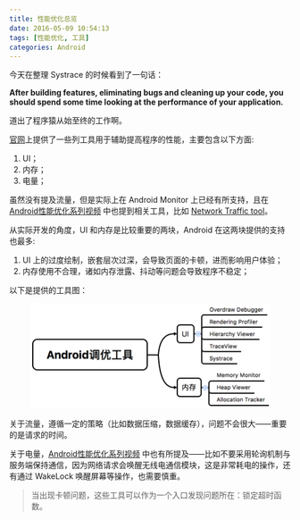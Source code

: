 ```yaml
---
title: 性能优化总览
date: 2016-05-09 10:54:13
tags: [性能优化, 工具]
categories: Android
---
```


今天在整理 Systrace 的时候看到了一句话：

__After building features, eliminating bugs and cleaning up your code, you should spend some time looking at the performance of your application.__

道出了程序猿从始至终的工作啊。

[官网](http://developer.android.com/intl/zh-cn/tools/performance/index.html)上提供了一些列工具用于辅助提高程序的性能，主要包含以下方面:<!--more-->

1. UI；
2. 内存；
3. 电量；

虽然没有提及流量，但是实际上在 Android Monitor 上已经有所支持，且在 [Android性能优化系列视频](http://www.muzileecoding.com/android/Android-performance.html) 中也提到相关工具，比如 [Network Traffic tool](http://developer.android.com/intl/zh-cn/tools/debugging/ddms.html#network)。

从实际开发的角度，UI 和内存是比较重要的两块，Android 在这两块提供的支持也最多:

1. UI 上的过度绘制，嵌套层次过深，会导致页面的卡顿，进而影响用户体验；
2. 内存使用不合理，诸如内存泄露、抖动等问题会导致程序不稳定；

以下是提供的工具图：
<div align="center"><img src="../../images/Android调优工具汇总.png" height="188" alt="Android调优工具汇总"/></div>

关于流量，遵循一定的策略（比如数据压缩，数据缓存），问题不会很大——重要的是请求的时间。

关于电量，[Android性能优化系列视频](http://www.muzileecoding.com/android/Android-performance.html) 中也有所提及——比如不要采用轮询机制与服务端保持通信，因为网络请求会唤醒无线电通信模块，这是非常耗电的操作，还有通过 WakeLock 唤醒屏幕等操作，也需要慎重。

>当出现卡顿问题，这些工具可以作为一个入口发现问题所在：锁定超时函数。